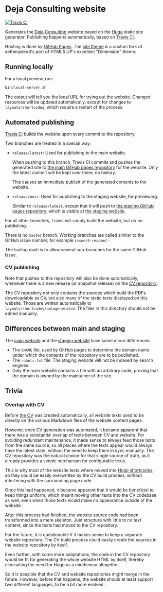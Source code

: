 # Deja Consulting website

[![Travis CI][CI badge image]][CI badge link]

Generates the [Deja Consulting] website based on the [Hugo] static site generator.
Publishing happens automatically, based on [Travis CI].

Hosting is done by [GitHub Pages].
The [site theme][Custom theme repo] is a custom fork of sethmacleod's port of HTML5 UP's excellent "Dimension" theme.

## Running locally

For a local preview, run:

```bash
bin/local-server.sh
```

The output will tell you the local URL for trying out the website.
Changed resources will be updated automatically, except for changes to `layouts/shortcodes`, which require a restart of
 the process.

## Automated publishing

[Travis CI] builds the website upon every commit to the repository.

Two branches are treated in a special way:

* `release/latest`:
  Used for publishing to the main website.

  When pushing to this branch, Travis CI commits and pushes the generated site to
   [the main GitHub pages repository][Deja Consulting page repo] for the website.
  Only the latest commit will be kept over there, no history. 

  This causes an immediate publish of the generated contents to the website.

* `release/next`:
  Used for publishing to the staging website, for previewing.

  Similar to `release/latest`, except that it will push to
   [the staging GitHub pages repository][Deja Consulting page staging repo], which is visible at
   [the staging website][Deja Consulting staging].

For all other branches, Travis will simply build the website, but do no publishing.

There is no `master` branch.
Working branches are called similar to the GitHub issue number, for example `issue/4-readme/-`.

The trailing dash is to allow several sub-branches for the same GitHub issue.

### CV publishing

Note that pushes to this repository will also be done automatically, whenever there is a new release (or snapshot
 release) on the [CV repository].

The CV repository not only contains the sources which build the PDFs downloadable as CV, but also many of the static
 texts displayed on this website.
Those are written automatically to `layouts/shortcodes/autogenerated`.
The files in this directory should not be edited manually.

## Differences between main and staging

The [main website][Deja Consulting] and the [staging website][Deja Consulting staging] have some minor differences:

* The `CNAME` file, used by GitHub pages to determine the domain name under which the contents of the repository are to
   be published.
* The `robots.txt` file.
  The staging website will not be indexed by search engines.
* Only the main website contains a file with an arbitrary code, proving that the domain is owned by the maintainer of
   the site.

## Trivia

### Overlap with CV

Before [the CV][CV repository] was created automatically, all website texts used to be directly on the various Markdown
 files of the website content pages.

However, once CV generation was automated, it became apparent that there was a substantial overlap of texts between CV
 and website.
For avoiding redundant maintenance, it made sense to always feed those texts from the same source, so all places where
 the texts appear would always have the latest state, without the need to keep them in sync manually.
The CV repository was the natural choice for that single source of truth, as it already provides a simple mechanism for
 configurable texts.

This is why most of the website texts where moved into [Hugo shortcodes], so they could be easily overwritten by the CV
 build process, without interfering with the surrounding page code.

Once this had happened, it became apparent that it would be beneficial to keep things uniform, which meant moving other
 texts into the CV codebase as well, even when those texts would make no appearance outside of the website.

After this process had finished, the website source code had been transformed into a mere skeleton.
Just structure with little to no text content, since the texts had moved to the CV repository.

For the future, it is questionable if it makes sense to keep a separate website repository.
The CV build process could easily create the sources in the website repository by itself.

Even further, with some more adaptations, the code in the CV repository would be fit for generating the whole website
 HTML by itself, thereby eliminating the need for Hugo as a middleman altogether.

So it is possible that the CV and website repositories might merge in the future.
However, before that happens, the website should at least support two different languages, to be a bit more evolved.

[CI badge image]: https://travis-ci.org/deja-consulting/website.svg
[CI badge link]: https://travis-ci.org/deja-consulting/website
[Custom theme repo]: https://github.com/deja-consulting/madoc-dimension
[CV repository]: https://github.com/deja-consulting/cv
[Deja Consulting]: https://deja.consulting
[Deja Consulting staging]: https://staging.deja.consulting
[Deja Consulting page repo]: https://github.com/deja-consulting/deja.consulting
[Deja Consulting page staging repo]: https://github.com/deja-consulting/staging.deja.consulting
[GitHub Pages]: https://pages.github.com/
[Hugo]: https://gohugo.io/
[Hugo shortcodes]: https://gohugo.io/content-management/shortcodes/
[Travis CI]: https://travis-ci.org/
